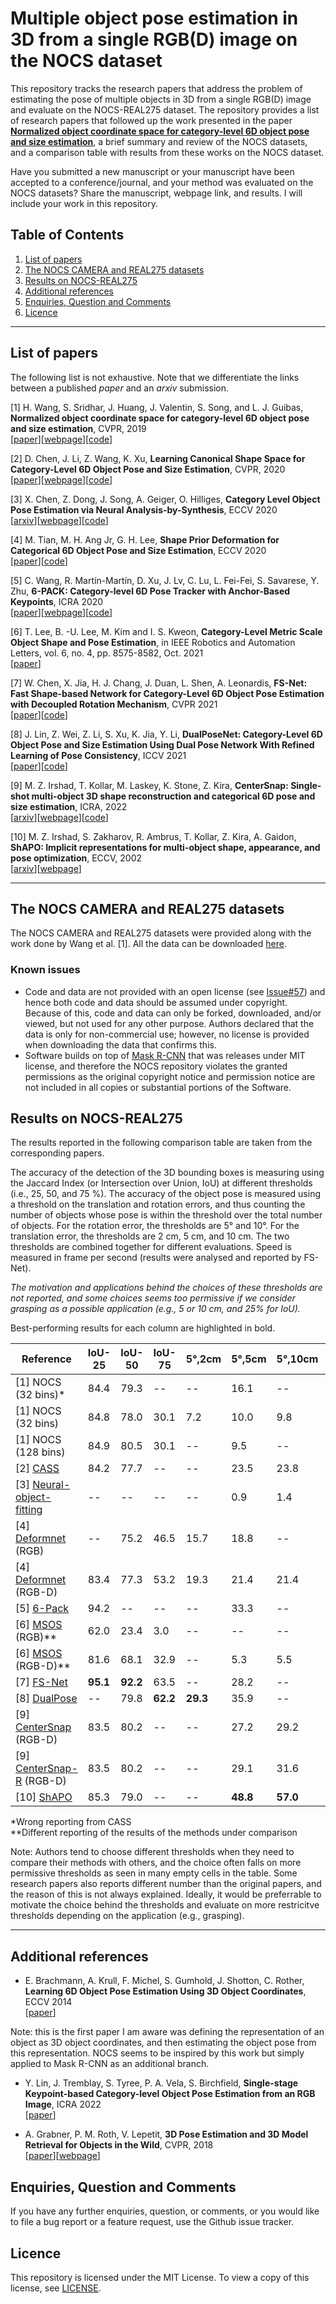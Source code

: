 # Multiple object pose estimation in 3D from a single RGB(D) image on the NOCS dataset

This repository tracks the research papers that address the problem of estimating the pose of multiple objects in 3D from a single RGB(D) image and evaluate on the NOCS-REAL275 dataset. The repository provides a list of research papers that followed up the work presented in the paper [**Normalized object coordinate space for category-level 6D object pose and size estimation**](https://geometry.stanford.edu/projects/NOCS_CVPR2019/), a brief summary and review of the NOCS datasets, and a comparison table with results from these works on the NOCS dataset. 

Have you submitted a new manuscript or your manuscript have been accepted to a conference/journal, and your method was evaluated on the NOCS datasets?
Share the manuscript, webpage link, and results. I will include your work in this repository.

## Table of Contents

1. [List of papers](#list-of-papers)
2. [The NOCS CAMERA and REAL275 datasets](#the-nocs-camera-and-real275-datasets)
3. [Results on NOCS-REAL275](#results-on-nocs-real275)
4. [Additional references](#additional-references)
5. [Enquiries, Question and Comments](#enquiries-question-and-comments)
6. [Licence](#licence)

-------
## List of papers

The following list is not exhaustive. Note that we differentiate the links between a published *paper* and an *arxiv* submission.

[1] H. Wang, S. Sridhar, J. Huang, J. Valentin, S. Song, and L. J. Guibas, **Normalized object coordinate space for category-level 6D object pose
and size estimation**, CVPR, 2019   
[[paper](https://openaccess.thecvf.com/content_CVPR_2019/html/Wang_Normalized_Object_Coordinate_Space_for_Category-Level_6D_Object_Pose_and_CVPR_2019_paper.html)][[webpage](https://geometry.stanford.edu/projects/NOCS_CVPR2019/)][[code](https://github.com/hughw19/NOCS_CVPR2019)]

[2] D. Chen, J. Li, Z. Wang, K. Xu, **Learning Canonical Shape Space for Category-Level 6D Object Pose and Size Estimation**, CVPR, 2020  
[[paper](https://openaccess.thecvf.com/content_CVPR_2020/papers/Chen_Learning_Canonical_Shape_Space_for_Category-Level_6D_Object_Pose_and_CVPR_2020_paper.pdf)][[webpage]()][[code](https://github.com/densechen/CASS)]

[3] X. Chen, Z. Dong, J. Song, A. Geiger, O. Hilliges, **Category Level Object Pose Estimation via Neural Analysis-by-Synthesis**, ECCV 2020  
[[arxiv](https://arxiv.org/pdf/2008.08145.pdf)][[webpage](https://ait.ethz.ch/projects/2020/neural-object-fitting/)][[code](https://github.com/xuchen-ethz/neural_object_fitting)]

[4] M. Tian, M. H. Ang Jr, G. H. Lee, **Shape Prior Deformation for Categorical 6D Object Pose and Size Estimation**, ECCV 2020  
[[paper](https://www.ecva.net/papers/eccv_2020/papers_ECCV/papers/123660528.pdf)][[code](https://github.com/mentian/object-deformnet)]

[5] C. Wang, R. Martín-Martín, D. Xu, J. Lv, C. Lu, L. Fei-Fei, S. Savarese, Y. Zhu, **6-PACK: Category-level 6D Pose Tracker with Anchor-Based Keypoints**, ICRA 2020  
[[paper](https://ieeexplore.ieee.org/abstract/document/9196679)][[webpage](https://sites.google.com/view/6packtracking)][[code](https://github.com/j96w/6-PACK)]

[6] T. Lee, B. -U. Lee, M. Kim and I. S. Kweon, **Category-Level Metric Scale Object Shape and Pose Estimation**, in IEEE Robotics and Automation Letters, vol. 6, no. 4, pp. 8575-8582, Oct. 2021   
[[paper](https://ieeexplore.ieee.org/abstract/document/9531548)]

[7] W. Chen, X. Jia, H. J. Chang, J. Duan, L. Shen, A. Leonardis, **FS-Net: Fast Shape-based Network for Category-Level 6D Object Pose Estimation with Decoupled Rotation Mechanism**, CVPR 2021   
[[paper](https://openaccess.thecvf.com/content/CVPR2021/papers/Chen_FS-Net_Fast_Shape-Based_Network_for_Category-Level_6D_Object_Pose_Estimation_CVPR_2021_paper.pdf)][[code](https://github.com/DC1991/FS_Net)]

[8] J. Lin, Z. Wei, Z. Li, S. Xu, K. Jia, Y. Li, **DualPoseNet: Category-Level 6D Object Pose and Size Estimation Using Dual Pose Network With Refined Learning of Pose Consistency**, ICCV 2021   
[[paper](https://openaccess.thecvf.com/content/ICCV2021/papers/Lin_DualPoseNet_Category-Level_6D_Object_Pose_and_Size_Estimation_Using_Dual_ICCV_2021_paper.pdf)][[code](https://github.com/Gorilla-Lab-SCUT/DualPoseNet)]

[9] M. Z. Irshad, T. Kollar, M. Laskey, K. Stone, Z. Kira, **CenterSnap: Single-shot multi-object 3D shape reconstruction and categorical 6D pose and size estimation**, ICRA, 2022   
[[arxiv](https://arxiv.org/pdf/2203.01929.pdf)][[webpage](https://zubair-irshad.github.io/projects/CenterSnap.html)][[code](https://github.com/zubair-irshad/CenterSnap)]

[10] M. Z. Irshad, S. Zakharov, R. Ambrus, T. Kollar, Z. Kira, A. Gaidon, **ShAPO: Implicit representations for multi-object shape, appearance, and pose optimization**, ECCV, 2002  
[[arxiv](https://arxiv.org/pdf/2207.13691.pdf)][[webpage](https://zubair-irshad.github.io/projects/ShAPO.html)]


-------
## The NOCS CAMERA and REAL275 datasets

The NOCS CAMERA and REAL275 datasets were provided along with the work done by Wang et al. [1]. All the data can be downloaded [here](https://github.com/hughw19/NOCS_CVPR2019).

### Known issues
* Code and data are not provided with an open license (see [Issue#57](https://github.com/hughw19/NOCS_CVPR2019/issues/57)) and hence both code and data should be assumed under copyright. Because of this, code and data can only be forked, downloaded, and/or viewed, but not used for any other purpose. Authors declared that the data is only for non-commercial use; however, no license is provided when downloading the data that confirms this. 
* Software builds on top of [Mask R-CNN](https://github.com/matterport/Mask_RCNN) that was releases under MIT license, and therefore the NOCS repository violates the granted permissions as the original copyright notice and permission notice are not included in all copies or substantial portions of the Software. 

## Results on NOCS-REAL275

The results reported in the following comparison table are taken from the corresponding papers. 

The accuracy of the detection of the 3D bounding boxes is measuring using the Jaccard Index (or Intersection over Union, IoU) at different thresholds (i.e., 25, 50, and 75 %). The accuracy of the object pose is measured using a threshold on the translation and rotation errors, and thus counting the number of objects whose pose is within the threshold over the total number of objects. For the rotation error, the thresholds are 5° and 10°. For the translation error, the thresholds are 2 cm, 5 cm, and 10 cm. The two thresholds are combined together for different evaluations.  Speed is  measured in frame per second (results were analysed and reported by FS-Net). 

_The motivation and applications behind the choices of these thresholds are not reported, and some choices seems too permissive if we consider grasping as a possible application (e.g., 5 or 10 cm, and 25% for IoU)._

Best-performing results for each column are highlighted in bold.

|Reference|IoU-25|IoU-50|IoU-75|5°,2cm|5°,5cm|5°,10cm|10°,2cm|10°,5cm|10°,10cm| Speed |
|----------|----------|----------|----------|----------|----------|----------|----------|----------|----------|--|
| [1] NOCS (32 bins)* | 84.4 | 79.3 | -- | --  | 16.1 |--| -- | 43.7 | 43.1 | 5 |
| [1] NOCS (32 bins)  | 84.8 | 78.0 | 30.1 | 7.2 | 10.0 | 9.8 | 13.8 | 25.2 | 25.8 | 5 |
| [1] NOCS (128 bins) | 84.9 | 80.5 | 30.1 | --  |  9.5 |--| --  | 26.7  | 26.7 | 5 |
| [2] [CASS](https://openaccess.thecvf.com/content_CVPR_2020/papers/Chen_Learning_Canonical_Shape_Space_for_Category-Level_6D_Object_Pose_and_CVPR_2020_paper.pdf) |84.2 | 77.7 | -- | -- | 23.5 | 23.8 | -- | 58.0 | 58.3 | -- |
| [3] [Neural-object-fitting](https://arxiv.org/pdf/2008.08145.pdf) | -- |-- | -- | -- | 0.9 | 1.4 | -- | 2.4 | 5.5 | -- |
| [4] [Deformnet](https://www.ecva.net/papers/eccv_2020/papers_ECCV/papers/123660528.pdf) (RGB) | -- | 75.2 | 46.5 |15.7 | 18.8 |--| 33.7 | 47.4 | -- | -- |
| [4] [Deformnet](https://www.ecva.net/papers/eccv_2020/papers_ECCV/papers/123660528.pdf) (RGB-D) | 83.4| 77.3 | 53.2 | 19.3 | 21.4 |21.4| 43.2 | 54.1 | -- | 4 |
| [5] [6-Pack](https://ieeexplore.ieee.org/abstract/document/9196679) | 94.2 | -- | -- | -- | 33.3 |--| -- | -- | --| 10 |
| [6] [MSOS](https://ieeexplore.ieee.org/abstract/document/9531548) (RGB)** | 62.0 | 23.4 | 3.0 | -- | -- |--| -- | -- | 9.6 | -- |
| [6] [MSOS](https://ieeexplore.ieee.org/abstract/document/9531548) (RGB-D)** | 81.6 | 68.1 | 32.9 | -- | 5.3 |5.5| -- | 24.7 | 26.5 | -- |
| [7] [FS-Net](https://openaccess.thecvf.com/content/CVPR2021/papers/Chen_FS-Net_Fast_Shape-Based_Network_for_Category-Level_6D_Object_Pose_Estimation_CVPR_2021_paper.pdf) | **95.1** | **92.2** | 63.5 | -- | 28.2 |--| -- | 60.8 | 64.6 | **20** |
| [8] [DualPose](https://openaccess.thecvf.com/content/ICCV2021/papers/Lin_DualPoseNet_Category-Level_6D_Object_Pose_and_Size_Estimation_Using_Dual_ICCV_2021_paper.pdf) | -- | 79.8 | **62.2** | **29.3** | 35.9 |--| 50.0 | **66.8** | -- | -- |
| [9] [CenterSnap](https://arxiv.org/pdf/2203.01929.pdf) (RGB-D) | 83.5 | 80.2 | -- | -- | 27.2 | 29.2 | -- | 58.8 | 64.4 | -- |
| [9] [CenterSnap-R](https://arxiv.org/pdf/2203.01929.pdf) (RGB-D) | 83.5 | 80.2 | -- | -- | 29.1 | 31.6 |-- | 64.3 | 70.9 | -- |
| [10] [ShAPO](https://arxiv.org/pdf/2207.13691.pdf) | 85.3 | 79.0 | -- | -- | **48.8** | **57.0** | -- | **66.8** | **78.0** | -- |

*Wrong reporting from CASS  
**Different reporting of the results of the methods under comparison

Note: Authors tend to choose different thresholds when they need to compare their methods with others, and the choice often falls on more permissive thresholds as seen in many empty cells in the table. Some research papers also reports different number than the original papers, and the reason of this is not always explained. Ideally, it would be preferrable to motivate the choice behind the thresholds and evaluate on more restricitve thresholds depending on the application (e.g., grasping). 

-------
## Additional references

* E. Brachmann, A. Krull, F. Michel, S. Gumhold, J. Shotton, C. Rother, **Learning 6D Object Pose Estimation Using 3D Object Coordinates**, ECCV 2014  
[[paper](https://link.springer.com/chapter/10.1007/978-3-319-10605-2_35)]

Note: this is the first paper I am aware was defining the representation of an object as 3D object coordinates, and then estimating the object pose from this representation. NOCS seems to be inspired by this work but simply applied to Mask R-CNN as an additional branch. 

* Y. Lin, J. Tremblay, S. Tyree, P. A. Vela, S. Birchfield, **Single-stage Keypoint-based Category-level Object Pose Estimation from an RGB Image**, ICRA 2022  
[[paper](https://arxiv.org/pdf/2109.06161.pdf)]

* A. Grabner, P. M. Roth, V. Lepetit, **3D Pose Estimation and 3D Model Retrieval for Objects in the Wild**, CVPR, 2018   
[[paper](https://openaccess.thecvf.com/content_cvpr_2018/papers/Grabner_3D_Pose_Estimation_CVPR_2018_paper.pdf)][[webpage](https://www.tugraz.at/institute/icg/research/team-lepetit/research-projects/3d-pose-estimation-and-3d-model-retrieval/)]


## Enquiries, Question and Comments

If you have any further enquiries, question, or comments, or you would like to file a bug report or a feature request, use the Github issue tracker. 


## Licence

This repository is licensed under the MIT License. To view a copy of this license, see [LICENSE](LICENSE).
